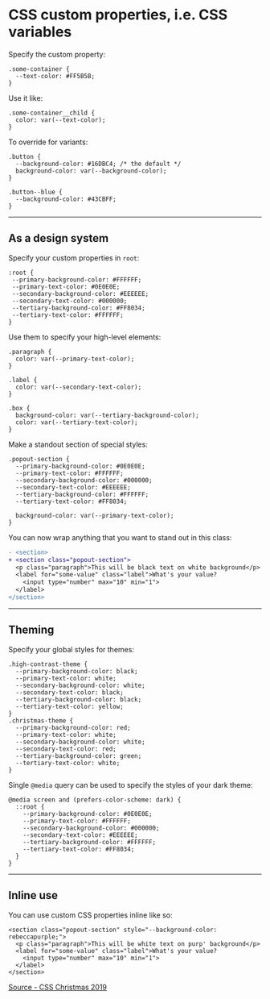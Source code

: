# CSS custom properties, i.e. CSS variables

Specify the custom property:

```
.some-container {
  --text-color: #FF5B5B;
}
```

Use it like:

```
.some-container__child {
  color: var(--text-color);
}
```

To override for variants:

```
.button {
  --background-color: #16DBC4; /* the default */
  background-color: var(--background-color);
}

.button--blue {
  --background-color: #43CBFF;
}
```
 ---

 ## As a design system

 Specify your custom properties in `root`:

 ```
 :root {
  --primary-background-color: #FFFFFF;
  --primary-text-color: #0E0E0E;
  --secondary-background-color: #EEEEEE;
  --secondary-text-color: #000000;
  --tertiary-background-color: #FF8034;
  --tertiary-text-color: #FFFFFF;
}
 ```

Use them to specify your high-level elements:

```
.paragraph {
  color: var(--primary-text-color);
}

.label {
  color: var(--secondary-text-color);
}

.box {
  background-color: var(--tertiary-background-color);
  color: var(--tertiary-text-color);
}
```

Make a standout section of special styles:

```
.popout-section {
  --primary-background-color: #0E0E0E;
  --primary-text-color: #FFFFFF;
  --secondary-background-color: #000000;
  --secondary-text-color: #EEEEEE;
  --tertiary-background-color: #FFFFFF;
  --tertiary-text-color: #FF8034;

  background-color: var(--primary-text-color);
}
```

You can now wrap anything that you want to stand out in this class:

```diff
- <section>
+ <section class="popout-section">
  <p class="paragraph">This will be black text on white background</p>
  <label for="some-value" class="label">What's your value?
    <input type="number" max="10" min="1">
  </label>
</section>
```

---

## Theming

Specify your global styles for themes:

```
.high-contrast-theme {
  --primary-background-color: black;
  --primary-text-color: white;
  --secondary-background-color: white;
  --secondary-text-color: black;
  --tertiary-background-color: black;
  --tertiary-text-color: yellow;
}
.christmas-theme {
  --primary-background-color: red;
  --primary-text-color: white;
  --secondary-background-color: white;
  --secondary-text-color: red;
  --tertiary-background-color: green;
  --tertiary-text-color: white;
}
```

Single `@media` query can be used to specify the styles of your dark theme:

```
@media screen and (prefers-color-scheme: dark) {
  ::root {
    --primary-background-color: #0E0E0E;
    --primary-text-color: #FFFFFF;
    --secondary-background-color: #000000;
    --secondary-text-color: #EEEEEE;
    --tertiary-background-color: #FFFFFF;
    --tertiary-text-color: #FF8034;
  }
}
```

---

## Inline use

You can use custom CSS properties inline like so:

```
<section class="popout-section" style="--background-color: rebeccapurple;">
  <p class="paragraph">This will be white text on purp' background</p>
  <label for="some-value" class="label">What's your value?
    <input type="number" max="10" min="1">
  </label>
</section>
```

[Source - CSS Christmas 2019](https://css.christmas/2019/2)
